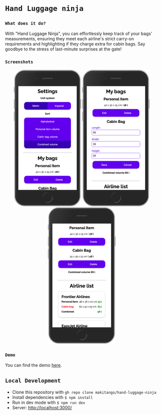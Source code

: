 # `Hand Luggage ninja`

### `What does it do?`

With "Hand Luggage Ninja", you can effortlessly keep track of your bags' measurements, ensuring they meet each airline's strict carry-on requirements and highlighting if they charge extra for cabin bags. Say goodbye to the stress of last-minute surprises at the gate!

### `Screenshots`

<div align="center">
  <img src="/public/images/readme/settings.png"
     height="450px"/>
  <img src="/public/images/readme/edit-bag.png"
     height="450px"/>
  <img src="/public/images/readme/bags-and-list.png"
     height="450px"/>
</div>

### `Demo`

You can find the demo [here](https://hand-luggage-ninja.vercel.app/).

## `Local Development`

- Clone this repository with `gh repo clone makitango/hand-luggage-ninja`
- Install dependencies with `$ npm install`
- Run in dev mode with `$ npm run dev`
- Server: [http://localhost:3000/](http://localhost:3000/)
